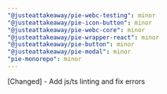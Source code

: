 ```yaml
---
"@justeattakeaway/pie-webc-testing": minor
"@justeattakeaway/pie-icon-button": minor
"@justeattakeaway/pie-webc-core": minor
"@justeattakeaway/pie-wrapper-react": minor
"@justeattakeaway/pie-button": minor
"@justeattakeaway/pie-modal": minor
"pie-monorepo": minor
---
```


[Changed] - Add js/ts linting and fix errors
